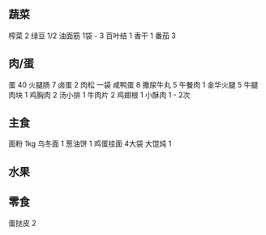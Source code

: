 ## 蔬菜

榨菜 2
绿豆 1/2
油面筋 1袋 - 3
百叶结 1
香干 1
番茄 3

## 肉/蛋

蛋 40
火腿肠 7
卤蛋 2
肉松 一袋
咸鸭蛋 8
撒尿牛丸 5
午餐肉 1
金华火腿 5
牛腿肉块 1
鸡胸肉 2
汤小排 1
牛肉片 2
鸡翅根 1
小酥肉 1 - 2次

## 主食

面粉 1kg
乌冬面 1
葱油饼 1
鸡蛋挂面 4大袋
大馄炖 1

## 水果

## 零食

蛋挞皮 2